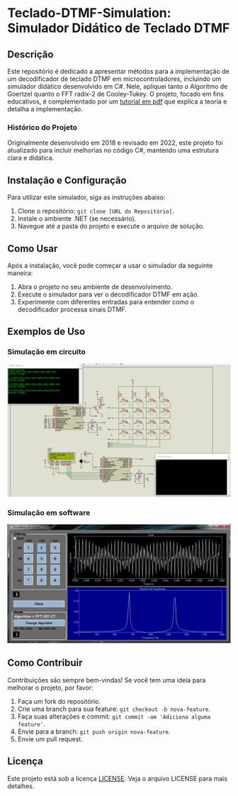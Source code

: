 # Teclado-DTMF-Simulation: Simulador Didático de Teclado DTMF

## Descrição

Este repositório é dedicado a apresentar métodos para a implementação de um decodificador de teclado DTMF em microcontroladores, incluindo um simulador didático desenvolvido em C#. Nele, apliquei tanto o Algoritmo de Goertzel quanto o FFT radix-2 de Cooley-Tukey. O projeto, focado em fins educativos, é complementado por um [tutorial em pdf](https://github.com/JunioCesarFerreira/Teclado_DTMF_Simula-o/blob/master/Decodificador%20digital%20de%20tons%20DTMF.pdf) que explica a teoria e detalha a implementação.

### Histórico do Projeto

Originalmente desenvolvido em 2018 e revisado em 2022, este projeto foi atualizado para incluir melhorias no código C#, mantendo uma estrutura clara e didática.

## Instalação e Configuração

Para utilizar este simulador, siga as instruções abaixo:
1. Clone o repositório: `git clone [URL do Repositório]`.
2. Instale o ambiente .NET (se necessário).
3. Navegue até a pasta do projeto e execute o arquivo de solução.

## Como Usar

Após a instalação, você pode começar a usar o simulador da seguinte maneira:
1. Abra o projeto no seu ambiente de desenvolvimento.
2. Execute o simulador para ver o decodificador DTMF em ação.
3. Experimente com diferentes entradas para entender como o decodificador processa sinais DTMF.

## Exemplos de Uso

### Simulação em circuito

![Circuito](https://github.com/JunioCesarFerreira/Teclado-DTMF-Simulation/blob/main/print-simulation.png)


### Simulação em software

![Print-Screen](https://github.com/JunioCesarFerreira/Teclado-DTMF-Simulation/blob/main/print-screen.png)


## Como Contribuir

Contribuições são sempre bem-vindas! Se você tem uma ideia para melhorar o projeto, por favor:

1. Faça um fork do repositório.
2. Crie uma branch para sua feature: `git checkout -b nova-feature`.
3. Faça suas alterações e commit: `git commit -am 'Adiciona alguma feature'`.
4. Envie para a branch: `git push origin nova-feature`.
5. Envie um pull request.

## Licença

Este projeto está sob a licença [LICENSE](LICENSE). Veja o arquivo LICENSE para mais detalhes.
